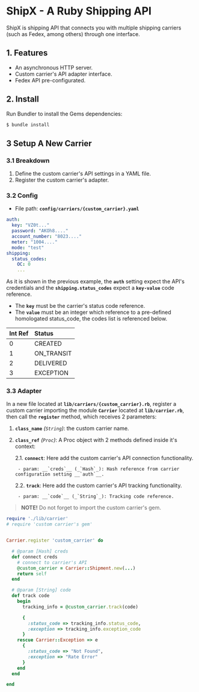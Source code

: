 # ShipX - A Ruby Shipping API

ShipX is shipping API that connects you with multiple shipping carriers (such as Fedex, among others) through one interface.

## 1. Features

- An asynchronous HTTP server.
- Custom carrier's API adapter interface.
- Fedex API pre-configurated.

## 2. Install

Run Bundler to install the Gems dependencies:

```bash
$ bundle install
```

## 3 Setup A New Carrier

### __3.1 Breakdown__

1. Define the custom carrier's API settings in a YAML file.
2. Register the custom carrier's adapter.

### __3.2 Config__

- File path: __`config/carriers/{custom_carrier}.yaml`__

```yaml
auth:
  key: "VZ0t..."
  password: "AKOh8...."
  account_number: "8023...."
  meter: "1004...."
  mode: "test"
shipping:
  status_codes:
    OC: 0
    ...
```

As it is shown in the previous example, the __`auth`__ setting expect the API's credentials and the __`shipping.status_codes`__ expect a __`key-value`__ code reference.

- The __`key`__ must be the carrier's status code reference.
- The __`value`__ must be an integer which reference to a pre-defined homologated status_code, the codes list is referenced below.

| __Int Ref__ | __Status__ |
|:------------|:-----------|
| 0           | CREATED    |
| 1           | ON_TRANSIT |
| 2           | DELIVERED  |
| 3           | EXCEPTION  |

### __3.3 Adapter__

In a new file located at __`lib/carriers/{custom_carrier}.rb`__, register a custom carrier importing the module __`Carrier`__ located at __`lib/carrier.rb`__, then call the __`register`__ method, which receives 2 parameters:

1. __`class_name`__ _(`String`)_: the custom carrier name.
2. __`class_ref`__ _(`Proc`)_: A Proc object with 2 methods defined inside it's context:

    2.1. __`connect`__: Here add the custom carrier's API connection functionality.

        - param: __`creds`__ (_`Hash`_): Hash reference from carrier configuration setting __`auth`__.

    2.2. __`track`__: Here add the custom carrier's API tracking functionality.

        - param: __`code`__ (_`String`_): Tracking code reference.

> __NOTE!__
> Do not forget to import the custom carrier's gem.


```ruby
require './lib/carrier'
# require 'custom carrier's gem'


Carrier.register 'custom_carrier' do

  # @param [Hash] creds
  def connect creds
    # connect to carrier's API
    @custom_carrier = Carrier::Shipment.new(...)
    return self
  end

  # @param [String] code
  def track code
    begin
      tracking_info = @custom_carrier.track(code)

      {
        :status_code => tracking_info.status_code,
        :exception => tracking_info.exception_code
      }
    rescue Carrier::Exception => e
      {
        :status_code => "Not Found",
        :exception => "Rate Error"
      }
    end
  end

end
```
